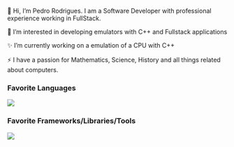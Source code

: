 👋 Hi, I’m Pedro Rodrigues. I am a Software Developer with professional experience working in FullStack.

👀 I’m interested in developing emulators with C++ and Fullstack applications

✨ I’m currently working on a emulation of a CPU with C++

⚡ I have a passion for Mathematics, Science, History and all things related about computers.

### Favorite Languages
<img src="https://skillicons.dev/icons?i=cpp,html,css,ts,js,php,py," />
<br />

### Favorite Frameworks/Libraries/Tools
<img src="https://skillicons.dev/icons?i=vscode,react,laravel,tailwind,git,docker,kubernetes,linux" />
<br />
